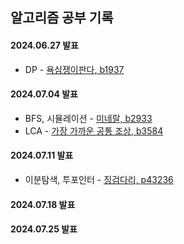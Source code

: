 ## 알고리즘 공부 기록

#### 2024.06.27 발표

- DP -
  [욕심쟁이판다, b1937](https://www.acmicpc.net/problem/1937)

#### 2024.07.04 발표

- BFS, 시뮬레이션 -
  [미네랄, b2933](https://www.acmicpc.net/problem/2933)
- LCA -
  [가장 가까운 공통 조상, b3584](https://www.acmicpc.net/problem/3584)

#### 2024.07.11 발표

- 이분탐색, 투포인터 -
  [징검다리, p43236](https://school.programmers.co.kr/learn/courses/30/lessons/43236)

#### 2024.07.18 발표

#### 2024.07.25 발표
